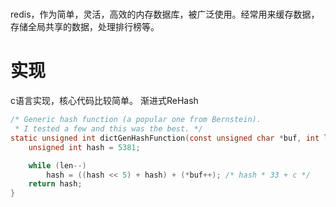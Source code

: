 #

redis，作为简单，灵活，高效的内存数据库，被广泛使用。经常用来缓存数据，存储全局共享的数据，处理排行榜等。

# 实现
c语言实现，核心代码比较简单。
渐进式ReHash


```c
/* Generic hash function (a popular one from Bernstein).
 * I tested a few and this was the best. */
static unsigned int dictGenHashFunction(const unsigned char *buf, int len) {
    unsigned int hash = 5381;

    while (len--)
        hash = ((hash << 5) + hash) + (*buf++); /* hash * 33 + c */
    return hash;
}
```

